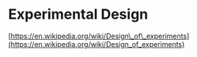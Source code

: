 # Experimental Design

[https://en.wikipedia.org/wiki/Design\_of\_experiments](https://en.wikipedia.org/wiki/Design_of_experiments)

